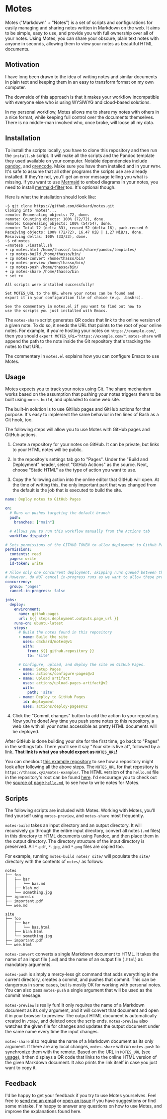 # Motes

Motes ("Markdown" + "Notes") is a set of scripts and configurations for easily managing and sharing notes written in Markdown on the web. It aims to be simple, easy to use, and provide you with full ownership over all of your notes. Using Motes, you can share your obscure, plain text notes with anyone in seconds, allowing them to view your notes as beautiful HTML documents.

## Motivation

I have long been drawn to the idea of writing notes and similar documents in plain text and keeping them in an easy to transform format on my own computer.

The downside of this approach is that it makes your workflow incompatible with everyone else who is using WYSIWYG and cloud-based solutions.

In my personal workflow, Motes allows me to share my notes with others in a nice format, while keeping full control over the documents themselves. There is no middle-man involved who, once broke, will loose all my data.

## Installation

To install the scripts locally, you have to clone this repository and then run the `install.sh` script. It will make all the scripts and the Pandoc template they used available on your computer. Notable dependencies include [pandoc](https://pandoc.org/installing.html), and [qrencode](https://fukuchi.org/works/qrencode/). Make sure you have them installed and in your `PATH`. It's safe to assume that all other programs the scripts use are already installed. If they're not, you'll get an error message telling you what is missing. If you want to use [Mermaid](http://mermaid.js.org/) to embed diagrams in your notes, you need to install [mermaid-filter](https://github.com/raghur/mermaid-filter) too. It's optional though.

Here is what the installation should look like:

``` shellsession
~$ git clone https://github.com/d4ckard/motes.git
Cloning into 'motes'...
remote: Enumerating objects: 72, done.
remote: Counting objects: 100% (72/72), done.
remote: Compressing objects: 100% (54/54), done.
remote: Total 72 (delta 33), reused 52 (delta 16), pack-reused 0
Receiving objects: 100% (72/72), 16.47 KiB | 1.27 MiB/s, done.
Resolving deltas: 100% (33/33), done.
~$ cd motes
~/motes$ ./install.sh
+ cp motes.html /home/thasso/.local/share/pandoc/templates/
+ cp motes-build /home/thasso/bin/
+ cp motes-convert /home/thasso/bin/
+ cp motes-preview /home/thasso/bin/
+ cp motes-push /home/thasso/bin/
+ cp motes-share /home/thasso/bin
+ set +x

All scripts were installed successfully!

Set MOTES_URL to the URL where your notes can be found and
export it in your configuration file of choice (e.g. .bashrc).

See the commentary in motes.el if you want to find out how to
use the scripts you just installed with Emacs.
```

The `motes-share` script generates QR codes that link to the online version of a given note. To do so, it needs the URL that points to the root of your online notes. For example, if you're hosting your notes on `https://example.com/`, then you should `export MOTES_URL="https://example.com/"`. `motes-share` will append the path to the note inside the Git repository that's tracking the notes to that URL.

The commentary in `motes.el` explains how you can configure Emacs to use Motes.

## Usage

Motes expects you to track your notes using Git. The share mechanism works based on the assumption that pushing your notes triggers them to be built using `motes-build`, and uploaded to some web site.

The built-in solution is to use GitHub pages and GitHub actions for that purpose. It's easy to implement the same behavior in ten lines of Bash as a Git hook, too.

The following steps will allow you to use Motes with GitHub pages and GitHub actions.

1. Create a repository for your notes on GitHub. It can be private, but links to your HTML notes will be public.

2. In the repositoy's settings tab go to "Pages". Under the "Build and Deployment" header, select "GitHub Actions" as the source. Next, choose "Static HTML" as the type of action you want to use.

3. Copy the following action into the online editor that GitHub will open. At the time of writing this, the only important part that was changed from the default is the job that is executed to build the site.

``` yaml
name: Deploy notes to GitHub Pages

on:
  # Runs on pushes targeting the default branch
  push:
    branches: ["main"]

  # Allows you to run this workflow manually from the Actions tab
  workflow_dispatch:

# Sets permissions of the GITHUB_TOKEN to allow deployment to GitHub Pages
permissions:
  contents: read
  pages: write
  id-token: write

# Allow only one concurrent deployment, skipping runs queued between the run in-progress and latest queued.
# However, do NOT cancel in-progress runs as we want to allow these production deployments to complete.
concurrency:
  group: "pages"
  cancel-in-progress: false

jobs:
  deploy:
    environment:
      name: github-pages
      url: ${{ steps.deployment.outputs.page_url }}
    runs-on: ubuntu-latest
    steps:
      # Build the notes found in this repository
      - name: Build the site
        uses: d4ckard/motes@v1
        with:
          from: ${{ github.repository }}
          to: 'site'

      # Configure, upload, and deploy the site on GitHub Pages.
      - name: Setup Pages
        uses: actions/configure-pages@v3
      - name: Upload artifact
        uses: actions/upload-pages-artifact@v2
        with:
          path: 'site'
      - name: Deploy to GitHub Pages
        id: deployment
        uses: actions/deploy-pages@v2
```

4. Click the "Commit changes" button to add the action to your repository. Now you're done! Any time you push some notes to this repository, a web site with all your notes accessible as pretty HTML documents will be deployed.

After GitHub is done building your site for the first time, go back to "Pages" in the settings tab. There you'll see it say "Your site is live at", followed by a link. **That link is what you should export as `MOTES_URL`!**

You can checkout [this example repository](https://github.com/d4ckard/motes-example) to see how a repository might look after following all the above steps. The `MOTES_URL` for that repository is `https://thasso.xyz/motes-example/`. The HTML version of the `hello.md` file in the repository's root can be found [here](https://thasso.xyz/motes-example/hello.html). I'd encourage you to check out the [source of page `hello.md`](https://github.com/d4ckard/motes-example/blob/main/hello.md?plain=1), to see how to write notes for Motes.

## Scripts

The following scripts are included with Motes. Working with Motes, you'll find yourself using `motes-preview`, and `motes-share` most frequently.

`motes-build` takes an input directory and an output directory. It will recursively go through the entire input directory, convert all notes (`.md` files) in this directory to HTML documents using Pandoc, and then place them in the output directory. The directory structure of the input directory is preserved. All `*.pdf`, `*.jpg`, and `*.png` files are copied too.

For example, running `motes-build notes/ site/` will populate the `site/` directory with the contents of `notes/` as follows:

```
notes
├── foo
│   ├── bar
│   │   └── baz.md
│   ├── blah.md
│   └── something.jpg
├── ignored.c
├── important.pdf
└── wee.md
```

```
site
├── foo
│   ├── bar
│   │   └── baz.html
│   ├── blah.html
│   └── something.jpg
├── important.pdf
└── wee.html
```

`motes-convert` converts a single Markdown document to HTML. It takes the name of an input file (`.md`) and the name of an output file (`.html`) as mandatory arguments.

`motes-push` is simply a mercy-less git command that adds everything in the current directory, creates a commit, and pushes that commit. This can be dangerous in some cases, but is mostly OK for working with personal notes. You can also pass `motes-push` a single argument that will be used as the commit message.

`motes-preview` is really fun! It only requires the name of a Markdown document as its only argument, and it will convert that document and open it in your browser to preview. The output HTML document is automatically created in `/tmp/`, and deleted once the scrip ends. `motes-preview` also watches the given file for changes and updates the output document under the same name every time the input changes.

`motes-share` also requires the name of a Markdown document as its only argument. If there are any local changes, `motes-share` will run `motes-push` to synchronize them with the remote. Based on the URL in `MOTES_URL` (see [usage](#usage)), it then displays a QR code that links to the online HTML version of the given Markdown document. It also prints the link itself in case you just want to copy it.

## Feedback

I'd be happy to get your feedback if you try to use Motes yourselves. Feel free to [send me an email](mailto:d4kd@proton.me) or [open an issue](https://github.com/d4ckard/motes/issues) if you have suggestions or find some mistake. I'm happy to answer any questions on how to use Motes, and improve the explanations found here.

